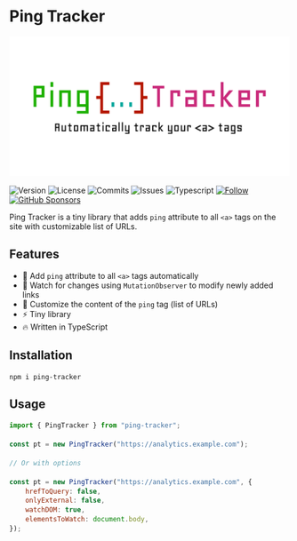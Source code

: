# Ping Tracker

![Ping Tracker logo](.github/ping-tracker.png)

![Version](https://badgen.net/npm/v/ping-tracker)
![License](https://img.shields.io/github/license/matronator/PingTracker.svg)
![Commits](https://badgen.net/github/commits/matronator/PingTracker)
![Issues](https://img.shields.io/github/issues/matronator/PingTracker.svg)
![Typescript](https://img.shields.io/badge/TypeScript-007ACC?style=default&logo=typescript&logoColor=white)
<a href="https://github.com/matronator">![Follow](https://img.shields.io/github/followers/matronator.svg?style=social&label=Follow&maxAge=2592000)</a>
<a href="https://github.com/sponsors/matronator/">![GitHub Sponsors](https://img.shields.io/github/sponsors/matronator)</a>

Ping Tracker is a tiny library that adds `ping` attribute to all `<a>` tags on the site with customizable list of URLs.

## Features

-   🏓 Add `ping` attribute to all `<a>` tags automatically
-   👀 Watch for changes using `MutationObserver` to modify newly added links
-   📝 Customize the content of the `ping` tag (list of URLs)
-   ⚡️ Tiny library
-   🔥 Written in TypeScript

## Installation

```
npm i ping-tracker
```

## Usage

```js
import { PingTracker } from "ping-tracker";

const pt = new PingTracker("https://analytics.example.com");

// Or with options

const pt = new PingTracker("https://analytics.example.com", {
    hrefToQuery: false,
    onlyExternal: false,
    watchDOM: true,
    elementsToWatch: document.body,
});
```
